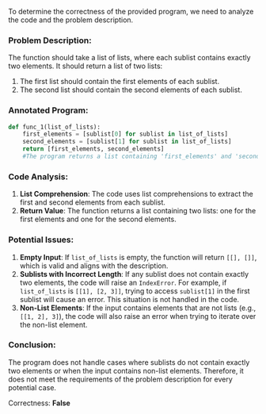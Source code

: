 To determine the correctness of the provided program, we need to analyze the code and the problem description.

### Problem Description:
The function should take a list of lists, where each sublist contains exactly two elements. It should return a list of two lists:
1. The first list should contain the first elements of each sublist.
2. The second list should contain the second elements of each sublist.

### Annotated Program:
```python
def func_1(list_of_lists):
    first_elements = [sublist[0] for sublist in list_of_lists]
    second_elements = [sublist[1] for sublist in list_of_lists]
    return [first_elements, second_elements]
    #The program returns a list containing 'first_elements' and 'second_elements'
```

### Code Analysis:
1. **List Comprehension**: The code uses list comprehensions to extract the first and second elements from each sublist.
2. **Return Value**: The function returns a list containing two lists: one for the first elements and one for the second elements.

### Potential Issues:
1. **Empty Input**: If `list_of_lists` is empty, the function will return `[[], []]`, which is valid and aligns with the description.
2. **Sublists with Incorrect Length**: If any sublist does not contain exactly two elements, the code will raise an `IndexError`. For example, if `list_of_lists` is `[[1], [2, 3]]`, trying to access `sublist[1]` in the first sublist will cause an error. This situation is not handled in the code.
3. **Non-List Elements**: If the input contains elements that are not lists (e.g., `[[1, 2], 3]`), the code will also raise an error when trying to iterate over the non-list element.

### Conclusion:
The program does not handle cases where sublists do not contain exactly two elements or when the input contains non-list elements. Therefore, it does not meet the requirements of the problem description for every potential case.

Correctness: **False**